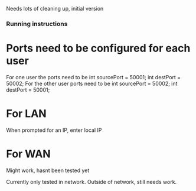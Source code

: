 Needs lots of cleaning up, initial version

### Running instructions

# Ports need to be configured for each user
For one user the ports need to be 
        int sourcePort = 50001;
        int destPort = 50002;
For the other user ports need to be
        int sourcePort = 50002;
        int destPort = 50001;

# For LAN
When prompted for an IP, enter local IP

# For WAN
Might work, hasnt been tested yet


Currently only tested in network. Outside of network, still needs work. 
